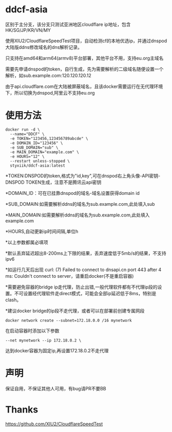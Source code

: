 # ddcf-asia

区别于主分支，该分支只测试亚洲地区cloudflare ip地址，包含HK/SG/JP/KR/VN/MY

使用XIU2/CloudflareSpeedTest项目，自动检测cf的本地优选ip，并通过dnspod大陆版ddns修改域名的dns解析记录。

只支持在amd64和arm64(armv8)平台部署，其他平台不用，支持eu.org主域名

需要先申请dnspod的token，自行生成，先为需要解析的二级域名随便设置一个解析，如sub.example.com:120.120.120.12

由于api.cloudflare.com在大陆被屏蔽域名，且该docker需要运行在无代理环境下，所以切换为dnspod,阿里云不支持eu.org

# 使用方法

```
docker run -d \
  --name="DDCF" \
  -e TOKEN="123456,123456789abcde" \
  -e DOMAIN_ID="123456" \
  -e SUB_DOMAIN="sub" \
  -e MAIN_DOMAIN="example.com" \
  -e HOURS="12" \
  --restart unless-stopped \
  styxiik/ddcf-asia:latest
```

*TOKEN:DNSPOD的token,格式为"id,key",可在dnspod右上角头像-API密钥-DNSPOD TOKEN生成，注意不是腾讯云api密钥

*DOMAIN_ID：可在已挂靠dnspod的域名-域名设置获得domain id

*SUB_DOMAIN:如需要解析ddns的域名为sub.example.com,此处填入sub

*MAIN_DOMAIN:如需要解析ddns的域名为sub.example.com,此处填入example.com

*HOURS,自动更新ip时间间隔,单位h

*以上参数都属必填项

*默认丢弃延迟超出8-200ms上下限的结果，丢弃速度低于5mb/s的结果，不支持ipv6

*如运行几天后出现 curl: (7) Failed to connect to dnsapi.cn port 443 after 4 ms: Couldn't connect to server，请重启docker(不是重启容器)

*需要避免容器的bridge ip走代理，防止出错,一般代理软件都有不代理ip段的设置。不可设置经代理软件走direct模式，可能会全部ip延迟低于8ms，特别是clash。

*建议docker bridge的ip段不走代理，或者可以在部署前创建专属网段

```
docker network create --subnet=172.18.0.0 /16 mynetwork
```



在启动容器时添加以下参数

```
--net mynetwork --ip 172.18.0.2 \
```

达到docker容器为固定ip,再设置172.18.0.2不走代理

# 声明
保证自用，不保证其他人可用，有bug请PR不要BB


# Thanks
https://github.com/XIU2/CloudflareSpeedTest
